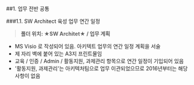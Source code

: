 ##1. 업무 전반 공통

###1.1. SW Architect 육성 업무 연간 일정

> **폴더 위치: ★SW Architet★ / 업무 계획**
 
  - MS Visio 로 작성되어 있음. 아키텍트 업무의 연간 일정 계획을 서술
  - 제 자리 벽에 붙어 있는 A3지 프린트물임
  - 교육 / 인증 / Admin / 활동지원, 과제관리 항목으로 연간 일정이 기입되어 있음
  - '활동지원, 과제관리'는 아키텍처팀으로 업무 이관되었으므로 2016년부터는 해당 사항이 없음

